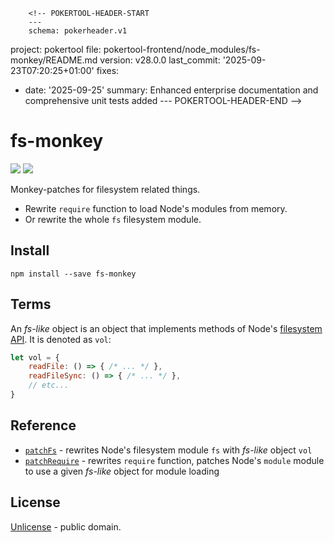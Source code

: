         <!-- POKERTOOL-HEADER-START
        ---
        schema: pokerheader.v1
project: pokertool
file: pokertool-frontend/node_modules/fs-monkey/README.md
version: v28.0.0
last_commit: '2025-09-23T07:20:25+01:00'
fixes:
- date: '2025-09-25'
  summary: Enhanced enterprise documentation and comprehensive unit tests added
        ---
        POKERTOOL-HEADER-END -->
# fs-monkey

[![][npm-img]][npm-url] [![][travis-badge]][travis-url]

Monkey-patches for filesystem related things.

  - Rewrite `require` function to load Node's modules from memory.
  - Or rewrite the whole `fs` filesystem module.

## Install

```shell
npm install --save fs-monkey
```

## Terms

An *fs-like* object is an object that implements methods of Node's
[filesystem API](https://nodejs.org/api/fs.html).
It is denoted as `vol`:

```js
let vol = {
    readFile: () => { /* ... */ },
    readFileSync: () => { /* ... */ },
    // etc...
}
```


## Reference

 - [`patchFs`](./docs/api/patchFs.md) - rewrites Node's filesystem module `fs` with *fs-like* object `vol`
 - [`patchRequire`](./docs/api/patchRequire.md) - rewrites `require` function, patches Node's `module` module to use a given *fs-like* object for module loading


[npm-img]: https://img.shields.io/npm/v/fs-monkey.svg
[npm-url]: https://www.npmjs.com/package/fs-monkey
[travis-url]: https://travis-ci.org/streamich/fs-monkey
[travis-badge]: https://travis-ci.org/streamich/fs-monkey.svg?branch=master


## License

[Unlicense](./LICENSE) - public domain.
